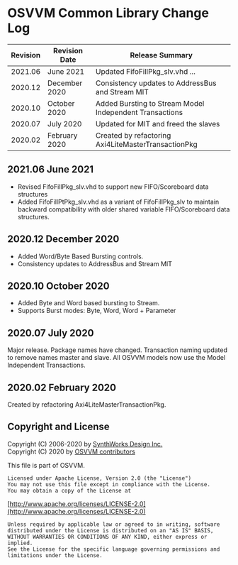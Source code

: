 # OSVVM Common Library Change Log

| Revision  | Revision Date |  Release Summary | 
------------|---------------|----------- 
| 2021.06   | June 2021     |  Updated FifoFillPkg_slv.vhd ...
| 2020.12   | December 2020 |  Consistency updates to AddressBus and Stream MIT
| 2020.10   | October 2020  |  Added Bursting to Stream Model Independent Transactions 
| 2020.07   | July 2020     |  Updated for MIT and freed the slaves
| 2020.02   | February 2020 |  Created by refactoring Axi4LiteMasterTransactionPkg


## 2021.06  June 2021
- Revised FifoFillPkg_slv.vhd to support new FIFO/Scoreboard data structures
- Added FifoFillPtPkg_slv.vhd as a variant of FifoFillPkg_slv to maintain backward compatibility with older shared variable FIFO/Scoreboard data structures.

## 2020.12 December 2020
- Added Word/Byte Based Bursting controls. 
- Consistency updates to AddressBus and Stream MIT

## 2020.10 October 2020
- Added Byte and Word based bursting to Stream.
- Supports Burst modes: Byte, Word, Word + Parameter

## 2020.07 July 2020
Major release.
Package names have changed.
Transaction naming updated to remove
names master and slave.
All OSVVM models now use the 
Model Independent Transactions.

## 2020.02   February 2020    
Created by refactoring Axi4LiteMasterTransactionPkg.    
 
## Copyright and License
Copyright (C) 2006-2020 by [SynthWorks Design Inc.](http://www.synthworks.com/)   
Copyright (C) 2020 by [OSVVM contributors](CONTRIBUTOR.md)   

This file is part of OSVVM.

    Licensed under Apache License, Version 2.0 (the "License")
    You may not use this file except in compliance with the License.
    You may obtain a copy of the License at

  [http://www.apache.org/licenses/LICENSE-2.0](http://www.apache.org/licenses/LICENSE-2.0)

    Unless required by applicable law or agreed to in writing, software
    distributed under the License is distributed on an "AS IS" BASIS,
    WITHOUT WARRANTIES OR CONDITIONS OF ANY KIND, either express or implied.
    See the License for the specific language governing permissions and
    limitations under the License.

